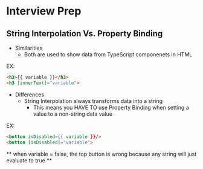 # Interview Prep
## String Interpolation Vs. Property Binding
- Similarities
    - Both are used to show data from TypeScript componenets in HTML

EX:
```html
<h3>{{ variable }}</h3>
<h3 [innerText]="variable">
```
- Differences
    - String Interpolation always transforms data into a string
        - This means you HAVE TO use Property Binding when setting a value to a non-string data value

EX:
```html
<button isDisabled={{ variable }}/>
<button [isDisabled]="variable">
```
** when variable = false, the top button is wrong because any string will just evaluate to true **

